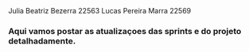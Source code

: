 <title>REPOSITORIO DAS SPRINTS</title>
Julia Beatriz Bezerra 22563
Lucas Pereira Marra 22569 

<body>

  <h3>
      Aqui vamos postar as atualizaçoes das sprints e do projeto detalhadamente. 
  </h3>
  
</body>

